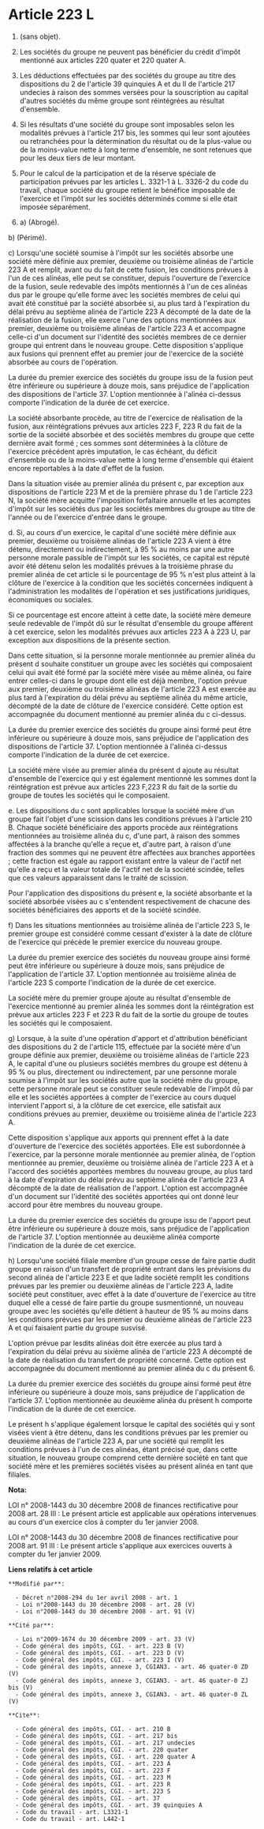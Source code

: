 # Article 223 L

1. (sans objet). 

2. Les sociétés du groupe ne peuvent pas bénéficier du crédit d'impôt mentionné aux articles 220 quater et 220 quater A. 

3. Les déductions effectuées par des sociétés du groupe au titre des dispositions du 2 de l'article 39 quinquies A et du II
de l'article 217 undecies à raison des sommes versées pour la souscription au capital d'autres sociétés du même groupe sont
réintégrées au résultat d'ensemble. 

4. Si les résultats d'une société du groupe sont imposables selon les modalités prévues à l'article 217 bis, les sommes qui
leur sont ajoutées ou retranchées pour la détermination du résultat ou de la plus-value ou de la moins-value nette à long
terme d'ensemble, ne sont retenues que pour les deux tiers de leur montant. 

5. Pour le calcul de la participation et de la réserve spéciale de participation prévues par les articles L. 3321-1 à L.
3326-2 du code du travail, chaque société du groupe retient le bénéfice imposable de l'exercice et l'impôt sur les sociétés
déterminés comme si elle était imposée séparément. 

6. a) (Abrogé). 

b) (Périmé). 

c) Lorsqu'une société soumise à l'impôt sur les sociétés absorbe une société mère définie aux premier, deuxième ou troisième
alinéas de l'article 223 A et remplit, avant ou du fait de cette fusion, les conditions prévues à l'un de ces alinéas, elle
peut se constituer, depuis l'ouverture de l'exercice de la fusion, seule redevable des impôts mentionnés à l'un de ces
alinéas dus par le groupe qu'elle forme avec les sociétés membres de celui qui avait été constitué par la société absorbée
si, au plus tard à l'expiration du délai prévu au septième alinéa de l'article 223 A décompté de la date de la réalisation de
la fusion, elle exerce l'une des options mentionnées aux premier, deuxième ou troisième alinéas de l'article 223 A et
accompagne celle-ci d'un document sur l'identité des sociétés membres de ce dernier groupe qui entrent dans le nouveau
groupe. Cette disposition s'applique aux fusions qui prennent effet au premier jour de l'exercice de la société absorbée au
cours de l'opération.

La durée du premier exercice des sociétés du groupe issu de la fusion peut être inférieure ou supérieure à douze mois, sans
préjudice de l'application des dispositions de l'article 37. L'option mentionnée à l'alinéa ci-dessus comporte l'indication
de la durée de cet exercice. 

La société absorbante procède, au titre de l'exercice de réalisation de la fusion, aux réintégrations prévues aux articles
223 F, 223 R du fait de la sortie de la société absorbée et des sociétés membres du groupe que cette dernière avait formé ;
ces sommes sont déterminées à la clôture de l'exercice précédent après imputation, le cas échéant, du déficit d'ensemble ou
de la moins-value nette à long terme d'ensemble qui étaient encore reportables à la date d'effet de la fusion. 

Dans la situation visée au premier alinéa du présent c, par exception aux dispositions de l'article 223 M et de la première
phrase du 1 de l'article 223 N, la société mère acquitte l'imposition forfaitaire annuelle et les acomptes d'impôt sur les
sociétés dus par les sociétés membres du groupe au titre de l'année ou de l'exercice d'entrée dans le groupe. 

d. Si, au cours d'un exercice, le capital d'une société mère définie aux premier, deuxième ou troisième alinéas de l'article
223 A vient à être détenu, directement ou indirectement, à 95 % au moins par une autre personne morale passible de l'impôt
sur les sociétés, ce capital est réputé avoir été détenu selon les modalités prévues à la troisième phrase du premier alinéa
de cet article si le pourcentage de 95 % n'est plus atteint à la clôture de l'exercice à la condition que les sociétés
concernées indiquent à l'administration les modalités de l'opération et ses justifications juridiques, économiques ou
sociales. 

Si ce pourcentage est encore atteint à cette date, la société mère demeure seule redevable de l'impôt dû sur le résultat
d'ensemble du groupe afférent à cet exercice, selon les modalités prévues aux articles 223 A à 223 U, par exception aux
dispositions de la présente section. 

Dans cette situation, si la personne morale mentionnée au premier alinéa du présent d souhaite constituer un groupe avec les
sociétés qui composaient celui qui avait été formé par la société mère visée au même alinéa, ou faire entrer celles-ci dans
le groupe dont elle est déjà membre, l'option prévue aux premier, deuxième ou troisième alinéas de l'article 223 A est
exercée au plus tard à l'expiration du délai prévu au septième alinéa du même article, décompté de la date de clôture de
l'exercice considéré. Cette option est accompagnée du document mentionné au premier alinéa du c ci-dessus. 

La durée du premier exercice des sociétés du groupe ainsi formé peut être inférieure ou supérieure à douze mois, sans
préjudice de l'application des dispositions de l'article 37. L'option mentionnée à l'alinéa ci-dessus comporte l'indication
de la durée de cet exercice. 

La société mère visée au premier alinéa du présent d ajoute au résultat d'ensemble de l'exercice qui y est également
mentionné les sommes dont la réintégration est prévue aux articles 223 F,223 R du fait de la sortie du groupe de toutes les
sociétés qui le composaient. 

e. Les dispositions du c sont applicables lorsque la société mère d'un groupe fait l'objet d'une scission dans les conditions
prévues à l'article 210 B. Chaque société bénéficiaire des apports procède aux réintégrations mentionnées au troisième alinéa
du c, d'une part, à raison des sommes affectées à la branche qu'elle a reçue et, d'autre part, à raison d'une fraction des
sommes qui ne peuvent être affectées aux branches apportées ; cette fraction est égale au rapport existant entre la valeur de
l'actif net qu'elle a reçu et la valeur totale de l'actif net de la société scindée, telles que ces valeurs apparaissent dans
le traité de scission. 

Pour l'application des dispositions du présent e, la société absorbante et la société absorbée visées au c s'entendent
respectivement de chacune des sociétés bénéficiaires des apports et de la société scindée. 

f) Dans les situations mentionnées au troisième alinéa de l'article 223 S, le premier groupe est considéré comme cessant
d'exister à la date de clôture de l'exercice qui précède le premier exercice du nouveau groupe. 

La durée du premier exercice des sociétés du nouveau groupe ainsi formé peut être inférieure ou supérieure à douze mois, sans
préjudice de l'application de l'article 37. L'option mentionnée au troisième alinéa de l'article 223 S comporte l'indication
de la durée de cet exercice. 

La société mère du premier groupe ajoute au résultat d'ensemble de l'exercice mentionné au premier alinéa les sommes dont la
réintégration est prévue aux articles 223 F et 223 R du fait de la sortie du groupe de toutes les sociétés qui le
composaient. 

g) Lorsque, à la suite d'une opération d'apport et d'attribution bénéficiant des dispositions du 2 de l'article 115,
effectuée par la société mère d'un groupe définie aux premier, deuxième ou troisième alinéas de l'article 223 A, le capital
d'une ou plusieurs sociétés membres du groupe est détenu à 95 % ou plus, directement ou indirectement, par une personne
morale soumise à l'impôt sur les sociétés autre que la société mère du groupe, cette personne morale peut se constituer seule
redevable de l'impôt dû par elle et les sociétés apportées à compter de l'exercice au cours duquel intervient l'apport si, à
la clôture de cet exercice, elle satisfait aux conditions prévues au premier, deuxième ou troisième alinéa de l'article 223
A. 

Cette disposition s'applique aux apports qui prennent effet à la date d'ouverture de l'exercice des sociétés apportées. Elle
est subordonnée à l'exercice, par la personne morale mentionnée au premier alinéa, de l'option mentionnée au premier,
deuxième ou troisième alinéa de l'article 223 A et à l'accord des sociétés apportées membres du nouveau groupe, au plus tard
à la date d'expiration du délai prévu au septième alinéa de l'article 223 A décompté de la date de réalisation de l'apport.
L'option est accompagnée d'un document sur l'identité des sociétés apportées qui ont donné leur accord pour être membres du
nouveau groupe. 

La durée du premier exercice des sociétés du groupe issu de l'apport peut être inférieure ou supérieure à douze mois, sans
préjudice de l'application de l'article 37. L'option mentionnée au deuxième alinéa comporte l'indication de la durée de cet
exercice.

h) Lorsqu'une société filiale membre d'un groupe cesse de faire partie dudit groupe en raison d'un transfert de propriété
entrant dans les prévisions du second alinéa de l'article 223 E et que ladite société remplit les conditions prévues par les
premier ou deuxième alinéas de l'article 223 A, ladite société peut constituer, avec effet à la date d'ouverture de
l'exercice au titre duquel elle a cessé de faire partie du groupe susmentionné, un nouveau groupe avec les sociétés qu'elle
détient à hauteur de 95 % au moins dans les conditions prévues par les premier ou deuxième alinéas de l'article 223 A et qui
faisaient partie du groupe susvisé.

L'option prévue par lesdits alinéas doit être exercée au plus tard à l'expiration du délai prévu au sixième alinéa de
l'article 223 A décompté de la date de réalisation du transfert de propriété concerné. Cette option est accompagnée du
document mentionné au premier alinéa du c du présent 6.

La durée du premier exercice des sociétés du groupe ainsi formé peut être inférieure ou supérieure à douze mois, sans
préjudice de l'application de l'article 37. L'option mentionnée au deuxième alinéa du présent h comporte l'indication de la
durée de cet exercice.

Le présent h s'applique également lorsque le capital des sociétés qui y sont visées vient à être détenu, dans les conditions
prévues par les premier ou deuxième alinéas de l'article 223 A, par une société qui remplit les conditions prévues à l'un de
ces alinéas, étant précisé que, dans cette situation, le nouveau groupe comprend cette dernière société en tant que société
mère et les premières sociétés visées au présent alinéa en tant que filiales.

**Nota:**

LOI n° 2008-1443 du 30 décembre 2008 de finances rectificative pour 2008 art. 28 III : Le présent article est applicable aux
opérations intervenues au cours d'un exercice clos à compter du 1er janvier 2008.

LOI n° 2008-1443 du 30 décembre 2008 de finances rectificative pour 2008  art. 91 III :  Le présent article s'applique aux
exercices ouverts à compter du 1er janvier  2009.

**Liens relatifs à cet article**

	**Modifié par**:

	  - Décret n°2008-294 du 1er avril 2008 - art. 1
	  - Loi n°2008-1443 du 30 décembre 2008 - art. 28 (V)
	  - Loi n°2008-1443 du 30 décembre 2008 - art. 91 (V)

	**Cité par**:

	  - Loi n°2009-1674 du 30 décembre 2009 - art. 33 (V)
	  - Code général des impôts, CGI. - art. 223 B (V)
	  - Code général des impôts, CGI. - art. 223 D (V)
	  - Code général des impôts, CGI. - art. 223 I (V)
	  - Code général des impôts, annexe 3, CGIAN3. - art. 46 quater-0 ZD (V)
	  - Code général des impôts, annexe 3, CGIAN3. - art. 46 quater-0 ZJ bis (V)
	  - Code général des impôts, annexe 3, CGIAN3. - art. 46 quater-0 ZL (V)

	**Cite**:

	  - Code général des impôts, CGI. - art. 210 B
	  - Code général des impôts, CGI. - art. 217 bis
	  - Code général des impôts, CGI. - art. 217 undecies
	  - Code général des impôts, CGI. - art. 220 quater
	  - Code général des impôts, CGI. - art. 220 quater A
	  - Code général des impôts, CGI. - art. 223 A
	  - Code général des impôts, CGI. - art. 223 F
	  - Code général des impôts, CGI. - art. 223 M
	  - Code général des impôts, CGI. - art. 223 R
	  - Code général des impôts, CGI. - art. 223 S
	  - Code général des impôts, CGI. - art. 37
	  - Code général des impôts, CGI. - art. 39 quinquies A
	  - Code du travail - art. L3321-1
	  - Code du travail - art. L442-1
